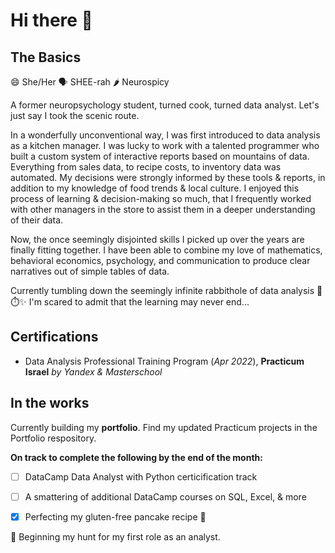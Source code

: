 # Hi there 👋 #

## The Basics

😄 She/Her 🗣️ SHEE-rah 🌶️ Neurospicy 

A former neuropsychology student, turned cook, turned data analyst. Let's just say I took the scenic route.

In a wonderfully unconventional way, I was first introduced to data analysis as a kitchen manager. 
I was lucky to work with a talented programmer who built a custom system of interactive reports based on mountains of data. 
Everything from sales data, to recipe costs, to inventory data was automated. 
My decisions were strongly informed by these tools & reports, in addition to my knowledge of food trends & local culture.
I enjoyed this process of learning & decision-making so much, that I 
frequently worked with other managers in the store to assist them in a deeper understanding of their data.

Now, the once seemingly disjointed skills I picked up over the years are finally fitting together. 
I have been able to combine my love of mathematics, behavioral economics, 
psychology, and communication to produce clear narratives out of simple tables of data.

Currently tumbling down the seemingly infinite rabbithole of data analysis :rabbit::stopwatch::sparkles: 
I'm scared to admit that the learning may never end...

## Certifications

- Data Analysis Professional Training Program (*Apr 2022*), **Practicum Israel** *by Yandex & Masterschool* 

## In the works

Currently building my **portfolio**. Find my updated Practicum projects in the Portfolio respository. 

**On track to complete the following by the end of the month:**

  - [ ] DataCamp Data Analyst with Python certicification track
  - [ ] A smattering of additional DataCamp courses on SQL, Excel, & more
  - [X] Perfecting my gluten-free pancake recipe :pancakes:


🔎  Beginning my hunt for my first role as an analyst.
